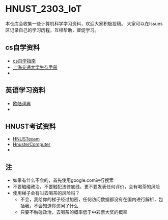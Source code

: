 # HNUST_2303_IoT
本仓库会收集一些计算机科学学习资料，欢迎大家积极投稿。
大家可以在Issues区记录自己的学习历程，互相帮助，督促学习。

## cs自学资料
- [cs自学指南](https://csdiy.wiki/)
- [上海交通大学生存手册](https://survivesjtu.gitbook.io/survivesjtumanual/)
- 
## 英语学习资料
- [欧陆词典](https://zhuanlan.zhihu.com/p/36410902)
- 
## HNUST考试资料
- [HNUSTexam](https://github.com/3210448723/HnustExam)
- [HnusterComputer](https://github.com/Lyfive/HnusterComputer)
- 
  
## 注
- 如果有什么不会的，首先使用google.com进行搜索
- 不要触碰政治，不要触犯法律底线，更不要发表任何评价，会有喝茶的风险
- 使用梯子会有叫去喝茶的风险吗？
  - 不会，我给你的梯子经过加密，任何访问数据都没有在国内进行解析，包括我，不会知道你访问了什么
  - 只要不触碰政治，去喝茶的概率低于中彩票大奖的概率
